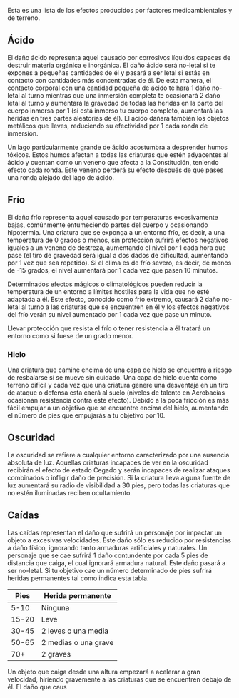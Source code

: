 Esta es una lista de los efectos producidos por factores medioambientales y de terreno.

## Ácido

El daño ácido representa aquel causado por corrosivos líquidos capaces de destruir materia orgánica e inorgánica. El daño ácido será no-letal si te expones a pequeñas cantidades de él y pasará a ser letal si estás en contacto con cantidades más concentradas de él. De esta manera, el contacto corporal con una cantidad pequeña de ácido te hará 1 daño no-letal al turno mientras que una inmersión completa te ocasionará 2 daño letal al turno y aumentará la gravedad de todas las heridas en la parte del cuerpo inmersa por 1 (si está inmerso tu cuerpo completo, aumentará las heridas en tres partes aleatorias de él). El ácido dañará también los objetos metálicos que lleves, reduciendo su efectividad por 1 cada ronda de inmersión.

Un lago particularmente grande de ácido acostumbra a desprender humos tóxicos. Estos humos afectan a todas las criaturas que estén adyacentes al ácido y cuentan como un veneno que afecta a la Constitución, teniendo efecto cada ronda. Este veneno perderá su efecto después de que pases una ronda alejado del lago de ácido.

## Frío

El daño frío representa aquel causado por temperaturas excesivamente bajas, comúnmente entumeciendo partes del cuerpo y ocasionando hipotermia. Una criatura que se exponga a un entorno frío, es decir, a una temperatura de 0 grados o menos, sin protección sufrirá efectos negativos iguales a un veneno de destreza, aumentando el nivel por 1 cada hora que pase (el tiro de gravedad será igual a dos dados de dificultad, aumentando por 1 vez que sea repetido). Si el clima es de frío severo, es decir, de menos de -15 grados, el nivel aumentará por 1 cada vez que pasen 10 minutos. 

Determinados efectos mágicos o climatológicos pueden reducir la temperatura de un entorno a límites hostiles para la vida que no esté adaptada a él. Este efecto, conocido como frío extremo, causará 2 daño no-letal al turno a las criaturas que se encuentren en él y los efectos negativos del frío verán su nivel aumentado por 1 cada vez que pase un minuto.

Llevar protección que resista el frío o tener resistencia a él tratará un entorno como si fuese de un grado menor. 

### Hielo

Una criatura que camine encima de una capa de hielo se encuentra a riesgo de resbalarse si se mueve sin cuidado. Una capa de hielo cuenta como terreno difícil y cada vez que una criatura genere una desventaja en un tiro de ataque o defensa esta caerá al suelo (niveles de talento en Acrobacias ocasionan resistencia contra este efecto). Debido a la poca fricción es más fácil empujar a un objetivo que se encuentre encima del hielo, aumentando el número de pies que empujarás a tu objetivo por 10.

## Oscuridad

La oscuridad se refiere a cualquier entorno caracterizado por una ausencia absoluta de luz. Aquellas criaturas incapaces de ver en la oscuridad recibirán el efecto de estado Cegado y serán incapaces de realizar ataques combinados o infligir daño de precisión. Si la criatura lleva alguna fuente de luz aumentará su radio de visibilidad a 30 pies, pero todas las criaturas que no estén iluminadas reciben ocultamiento.

## Caídas

Las caídas representan el daño que sufrirá un personaje por impactar un objeto a excesivas velocidades. Este daño sólo es reducido por resistencias a daño físico, ignorando tanto armaduras artificiales y naturales. Un personaje que se cae sufrirá 1 daño contundente por cada 5 pies de distancia que caiga, el cual ignorará armadura natural. Este daño pasará a ser no-letal. Si tu objetivo cae un número determinado de pies sufrirá heridas permanentes tal como indica esta tabla.

| Pies  | Herida permanente    |
| ----- | -------------------- |
| 5-10  | Ninguna              |
| 15-20 | Leve                 |
| 30-45 | 2 leves o una media  |
| 50-65 | 2 medias o una grave |
| 70+   | 2 graves             |

Un objeto que caiga desde una altura empezará a acelerar a gran velocidad, hiriendo gravemente a las criaturas que se encuentren debajo de él. El daño que caus